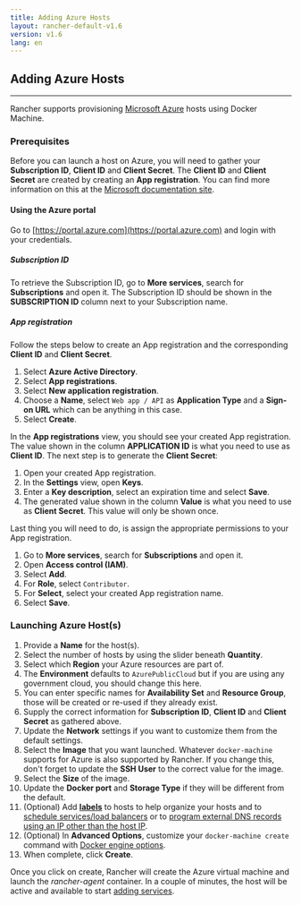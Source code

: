 ```yaml
---
title: Adding Azure Hosts
layout: rancher-default-v1.6
version: v1.6
lang: en
---
```


## Adding Azure Hosts
---

Rancher supports provisioning [Microsoft Azure](https://azure.microsoft.com) hosts using Docker Machine.

### Prerequisites

Before you can launch a host on Azure, you will need to gather your **Subscription ID**, **Client ID** and **Client Secret**. The **Client ID** and **Client Secret** are created by creating an **App registration**. You can find more information on this at the [Microsoft documentation site](https://docs.microsoft.com/en-us/azure/azure-resource-manager/resource-group-create-service-principal-portal).

#### Using the Azure portal

Go to [https://portal.azure.com](https://portal.azure.com) and login with your credentials.

##### Subscription ID

To retrieve the Subscription ID, go to **More services**, search for **Subscriptions** and open it. The Subscription ID should be shown in the **SUBSCRIPTION ID** column next to your Subscription name.

##### App registration

Follow the steps below to create an App registration and the corresponding **Client ID** and **Client Secret**.

1. Select **Azure Active Directory**.
1. Select **App registrations**.
1. Select **New application registration**.
1. Choose a **Name**, select `Web app / API` as **Application Type** and a **Sign-on URL** which can be anything in this case.
1. Select **Create**.

In the **App registrations** view, you should see your created App registration. The value shown in the column **APPLICATION ID** is what you need to use as **Client ID**. The next step is to generate the **Client Secret**:

1. Open your created App registration.
1. In the **Settings** view, open **Keys**.
1. Enter a **Key description**, select an expiration time and select **Save**.
1. The generated value shown in the column **Value** is what you need to use as **Client Secret**. This value will only be shown once.

Last thing you will need to do, is assign the appropriate permissions to your App registration.

1. Go to **More services**, search for **Subscriptions** and open it.
1. Open **Access control (IAM)**.
1. Select **Add**.
1. For **Role**, select `Contributor`.
1. For **Select**, select your created App registration name.
1. Select **Save**.

### Launching Azure Host(s)

1. Provide a **Name** for the host(s).
1. Select the number of hosts by using the slider beneath **Quantity**.
1. Select which **Region** your Azure resources are part of.
1. The **Environment** defaults to `AzurePublicCloud` but if you are using any government cloud, you should change this here.
1. You can enter specific names for **Availability Set** and **Resource Group**, those will be created or re-used if they already exist.
1. Supply the correct information for **Subscription ID**, **Client ID** and **Client Secret** as gathered above.
1. Update the **Network** settings if you want to customize them from the default settings.
1. Select the **Image** that you want launched. Whatever `docker-machine` supports for Azure is also supported by Rancher. If you change this, don't forget to update the **SSH User** to the correct value for the image.
1. Select the **Size** of the image.
1. Update the **Docker port** and **Storage Type** if they will be different from the default.
1. (Optional) Add **[labels]({{site.baseurl}}/rancher/{{page.version}}/{{page.lang}}/hosts/#labels)** to hosts to help organize your hosts and to [schedule services/load balancers]({{site.baseurl}}/rancher/{{page.version}}/{{page.lang}}/cattle/scheduling/) or to [program external DNS records using an IP other than the host IP]({{site.baseurl}}/rancher/{{page.version}}/{{page.lang}}/cattle/external-dns-service/#using-a-specific-ip-for-external-dns).
1. (Optional) In **Advanced Options**, customize your `docker-machine create` command with [Docker engine options](https://docs.docker.com/machine/reference/create/#specifying-configuration-options-for-the-created-docker-engine).
1. When complete, click **Create**.

Once you click on create, Rancher will create the Azure virtual machine and launch the _rancher-agent_ container. In a couple of minutes, the host will be active and available to start [adding services]({{site.baseurl}}/rancher/{{page.version}}/{{page.lang}}/cattle/adding-services/).
